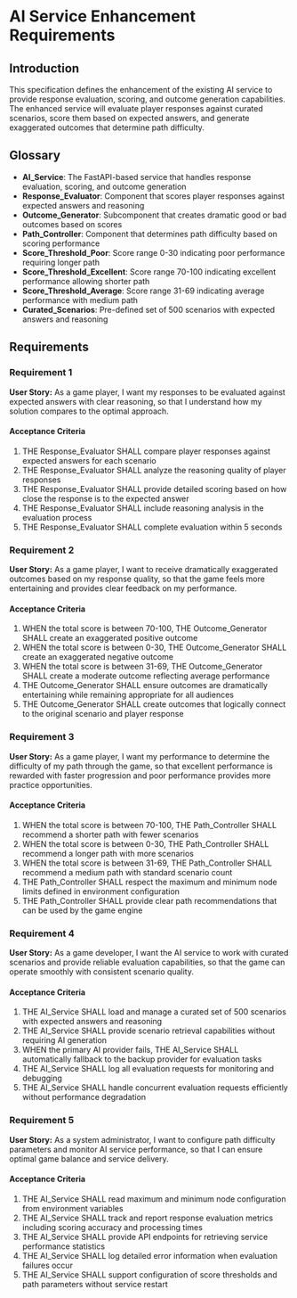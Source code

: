 # AI Service Enhancement Requirements

## Introduction

This specification defines the enhancement of the existing AI service to provide response evaluation, scoring, and outcome generation capabilities. The enhanced service will evaluate player responses against curated scenarios, score them based on expected answers, and generate exaggerated outcomes that determine path difficulty.

## Glossary

- **AI_Service**: The FastAPI-based service that handles response evaluation, scoring, and outcome generation
- **Response_Evaluator**: Component that scores player responses against expected answers and reasoning
- **Outcome_Generator**: Subcomponent that creates dramatic good or bad outcomes based on scores
- **Path_Controller**: Component that determines path difficulty based on scoring performance
- **Score_Threshold_Poor**: Score range 0-30 indicating poor performance requiring longer path
- **Score_Threshold_Excellent**: Score range 70-100 indicating excellent performance allowing shorter path
- **Score_Threshold_Average**: Score range 31-69 indicating average performance with medium path
- **Curated_Scenarios**: Pre-defined set of 500 scenarios with expected answers and reasoning

## Requirements

### Requirement 1

**User Story:** As a game player, I want my responses to be evaluated against expected answers with clear reasoning, so that I understand how my solution compares to the optimal approach.

#### Acceptance Criteria

1. THE Response_Evaluator SHALL compare player responses against expected answers for each scenario
2. THE Response_Evaluator SHALL analyze the reasoning quality of player responses
3. THE Response_Evaluator SHALL provide detailed scoring based on how close the response is to the expected answer
4. THE Response_Evaluator SHALL include reasoning analysis in the evaluation process
5. THE Response_Evaluator SHALL complete evaluation within 5 seconds

### Requirement 2

**User Story:** As a game player, I want to receive dramatically exaggerated outcomes based on my response quality, so that the game feels more entertaining and provides clear feedback on my performance.

#### Acceptance Criteria

1. WHEN the total score is between 70-100, THE Outcome_Generator SHALL create an exaggerated positive outcome
2. WHEN the total score is between 0-30, THE Outcome_Generator SHALL create an exaggerated negative outcome  
3. WHEN the total score is between 31-69, THE Outcome_Generator SHALL create a moderate outcome reflecting average performance
4. THE Outcome_Generator SHALL ensure outcomes are dramatically entertaining while remaining appropriate for all audiences
5. THE Outcome_Generator SHALL create outcomes that logically connect to the original scenario and player response

### Requirement 3

**User Story:** As a game player, I want my performance to determine the difficulty of my path through the game, so that excellent performance is rewarded with faster progression and poor performance provides more practice opportunities.

#### Acceptance Criteria

1. WHEN the total score is between 70-100, THE Path_Controller SHALL recommend a shorter path with fewer scenarios
2. WHEN the total score is between 0-30, THE Path_Controller SHALL recommend a longer path with more scenarios
3. WHEN the total score is between 31-69, THE Path_Controller SHALL recommend a medium path with standard scenario count
4. THE Path_Controller SHALL respect the maximum and minimum node limits defined in environment configuration
5. THE Path_Controller SHALL provide clear path recommendations that can be used by the game engine

### Requirement 4

**User Story:** As a game developer, I want the AI service to work with curated scenarios and provide reliable evaluation capabilities, so that the game can operate smoothly with consistent scenario quality.

#### Acceptance Criteria

1. THE AI_Service SHALL load and manage a curated set of 500 scenarios with expected answers and reasoning
2. THE AI_Service SHALL provide scenario retrieval capabilities without requiring AI generation
3. WHEN the primary AI provider fails, THE AI_Service SHALL automatically fallback to the backup provider for evaluation tasks
4. THE AI_Service SHALL log all evaluation requests for monitoring and debugging
5. THE AI_Service SHALL handle concurrent evaluation requests efficiently without performance degradation

### Requirement 5

**User Story:** As a system administrator, I want to configure path difficulty parameters and monitor AI service performance, so that I can ensure optimal game balance and service delivery.

#### Acceptance Criteria

1. THE AI_Service SHALL read maximum and minimum node configuration from environment variables
2. THE AI_Service SHALL track and report response evaluation metrics including scoring accuracy and processing times
3. THE AI_Service SHALL provide API endpoints for retrieving service performance statistics
4. THE AI_Service SHALL log detailed error information when evaluation failures occur
5. THE AI_Service SHALL support configuration of score thresholds and path parameters without service restart